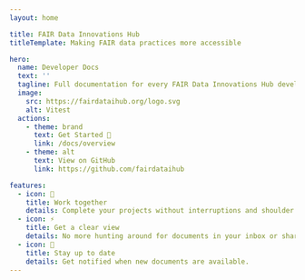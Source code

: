```yaml
---
layout: home

title: FAIR Data Innovations Hub
titleTemplate: Making FAIR data practices more accessible

hero:
  name: Developer Docs
  text: ''
  tagline: Full documentation for every FAIR Data Innovations Hub developer...
  image:
    src: https://fairdataihub.org/logo.svg
    alt: Vitest
  actions:
    - theme: brand
      text: Get Started 🚀
      link: /docs/overview
    - theme: alt
      text: View on GitHub
      link: https://github.com/fairdataihub

features:
  - icon: 🙌
    title: Work together
    details: Complete your projects without interruptions and shoulder tapping.
  - icon: ⚡
    title: Get a clear view
    details: No more hunting around for documents in your inbox or shared folders.
  - icon: 🌠
    title: Stay up to date
    details: Get notified when new documents are available.
---
```


